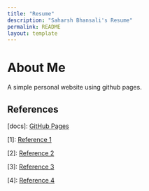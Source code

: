```yaml
---
title: "Resume"
description: "Saharsh Bhansali's Resume"
permalink: README
layout: template
--- 
```

# About Me

A simple personal website using github pages.


## References 

[docs]: [GitHub Pages](https://pages.github.com)

[quickstart]: [Quickstart](https://docs.github.com/en/pages/quickstart)

[1]: [Reference 1](https://phuston.github.io/patrickandfrantonarethebestninjas/howto)

[2]: [Reference 2](https://nicolas-van.github.io/easy-markdown-to-github-pages/)

[3]: [Reference 3](https://dev.to/ar2pi/publish-your-markdown-docs-on-github-pages-6pe)

[4]: [Reference 4](https://docs.github.com/en/pages/setting-up-a-github-pages-site-with-jekyll/adding-content-to-your-github-pages-site-using-jekyll)

